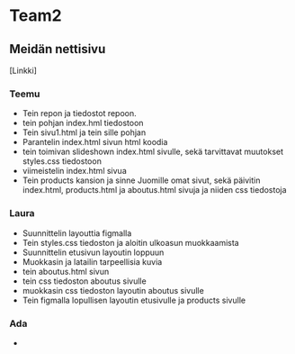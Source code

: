 # Team2



 
 ## Meidän nettisivu

 [Linkki]

 ### Teemu
 - Tein repon ja tiedostot repoon.
 - tein pohjan index.hml tiedostoon
 - Tein sivu1.html ja tein sille pohjan
 - Parantelin index.html sivun html koodia
 - tein toimivan slideshown index.html sivulle, sekä tarvittavat muutokset styles.css tiedostoon
 - viimeistelin index.html sivua
 - Tein products kansion ja sinne Juomille omat sivut, sekä päivitin index.html, products.html ja aboutus.html sivuja ja niiden css tiedostoja

 ### Laura
 - Suunnittelin layouttia figmalla
 - Tein styles.css tiedoston ja aloitin ulkoasun muokkaamista
 - Suunnittelin etusivun layoutin loppuun 
 - Muokkasin ja latailin tarpeellisia kuvia  
 - tein aboutus.html sivun
 - tein css tiedoston aboutus sivulle 
 - muokkasin css tiedoston layoutin aboutus sivulle
 - Tein figmalla lopullisen layoutin etusivulle ja products sivulle


 ### Ada
 - 
